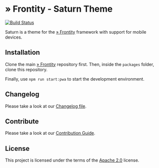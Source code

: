 # » Frontity - Saturn Theme

[![Build Status](https://travis-ci.org/frontity/saturn-theme.svg?branch=master)](https://travis-ci.org/frontity/saturn-theme)

Saturn is a theme for the [» Frontity](https://github.com/frontity/frontity) framework with support for mobile devices.

## Installation

Clone the main [» Frontity](https://github.com/frontity/frontity) repository first. Then, inside the `packages` folder, clone this repository.

Finally, use `npm run start:pwa` to start the development environment.

## Changelog

Please take a look at our [Changelog file](https://github.com/frontity/saturn-theme/blob/master/CHANGELOG.md).

## Contribute

Please take a look at our [Contribution Guide](https://github.com/frontity/contribute).

## License

This project is licensed under the terms of the [Apache 2.0](https://github.com/frontity/saturn-theme/blob/master/LICENSE) license.
